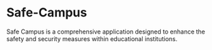 # Safe-Campus
Safe Campus is a comprehensive application designed to enhance the safety and security measures within educational institutions. 
